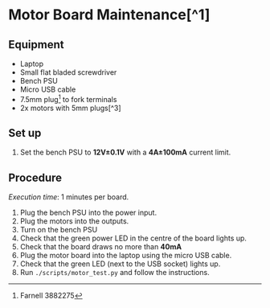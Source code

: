 # Motor Board Maintenance[^1]

## Equipment

 * Laptop
 * Small flat bladed screwdriver
 * Bench PSU
 * Micro USB cable
 * 7.5mm plug[^2] to fork terminals
 * 2x motors with 5mm plugs[^3]

## Set up

 1. Set the bench PSU to **12V±0.1V** with a **4A±100mA** current limit.

## Procedure

*Execution time*: 1 minutes per board.

 1. Plug the bench PSU into the power input.
 1. Plug the motors into the outputs.
 1. Turn on the bench PSU
 1. Check that the green power LED in the centre of the board lights up.
 1. Check that the board draws no more than **40mA**
 1. Plug the motor board into the laptop using the micro USB cable.
 1. Check that the green LED (next to the USB socket) lights up.
 1. Run `./scripts/motor_test.py` and follow the instructions.

[^2]: Farnell 3882275
[^4]: Farnell 3881854
